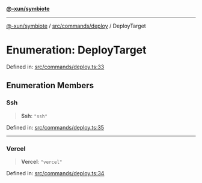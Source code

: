 [**@-xun/symbiote**](../../../../README.md)

***

[@-xun/symbiote](../../../../README.md) / [src/commands/deploy](../README.md) / DeployTarget

# Enumeration: DeployTarget

Defined in: [src/commands/deploy.ts:33](https://github.com/Xunnamius/symbiote/blob/97e44b70bbc4b25fd28c3641586a9d18f95d8540/src/commands/deploy.ts#L33)

## Enumeration Members

### Ssh

> **Ssh**: `"ssh"`

Defined in: [src/commands/deploy.ts:35](https://github.com/Xunnamius/symbiote/blob/97e44b70bbc4b25fd28c3641586a9d18f95d8540/src/commands/deploy.ts#L35)

***

### Vercel

> **Vercel**: `"vercel"`

Defined in: [src/commands/deploy.ts:34](https://github.com/Xunnamius/symbiote/blob/97e44b70bbc4b25fd28c3641586a9d18f95d8540/src/commands/deploy.ts#L34)

